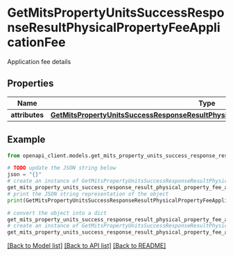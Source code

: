 # GetMitsPropertyUnitsSuccessResponseResultPhysicalPropertyFeeApplicationFee

Application fee details

## Properties

Name | Type | Description | Notes
------------ | ------------- | ------------- | -------------
**attributes** | [**GetMitsPropertyUnitsSuccessResponseResultPhysicalPropertyFeeApplicationFeeAttributes**](GetMitsPropertyUnitsSuccessResponseResultPhysicalPropertyFeeApplicationFeeAttributes.md) |  | [optional] 

## Example

```python
from openapi_client.models.get_mits_property_units_success_response_result_physical_property_fee_application_fee import GetMitsPropertyUnitsSuccessResponseResultPhysicalPropertyFeeApplicationFee

# TODO update the JSON string below
json = "{}"
# create an instance of GetMitsPropertyUnitsSuccessResponseResultPhysicalPropertyFeeApplicationFee from a JSON string
get_mits_property_units_success_response_result_physical_property_fee_application_fee_instance = GetMitsPropertyUnitsSuccessResponseResultPhysicalPropertyFeeApplicationFee.from_json(json)
# print the JSON string representation of the object
print(GetMitsPropertyUnitsSuccessResponseResultPhysicalPropertyFeeApplicationFee.to_json())

# convert the object into a dict
get_mits_property_units_success_response_result_physical_property_fee_application_fee_dict = get_mits_property_units_success_response_result_physical_property_fee_application_fee_instance.to_dict()
# create an instance of GetMitsPropertyUnitsSuccessResponseResultPhysicalPropertyFeeApplicationFee from a dict
get_mits_property_units_success_response_result_physical_property_fee_application_fee_from_dict = GetMitsPropertyUnitsSuccessResponseResultPhysicalPropertyFeeApplicationFee.from_dict(get_mits_property_units_success_response_result_physical_property_fee_application_fee_dict)
```
[[Back to Model list]](../README.md#documentation-for-models) [[Back to API list]](../README.md#documentation-for-api-endpoints) [[Back to README]](../README.md)


